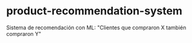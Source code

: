 # product-recommendation-system
Sistema de recomendación con ML: "Clientes que compraron X también compraron Y"
